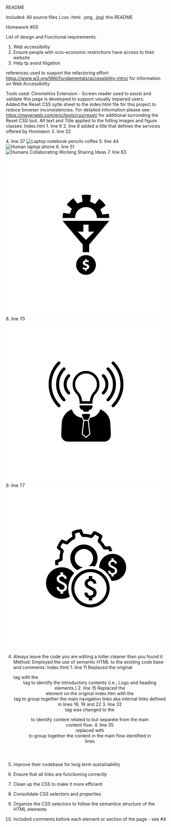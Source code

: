 README

Included: 
All source files (.css .html. .png, .jpg)
this README

Homework #05

List of design and Functional requirements:
1. Web accessibility 
2. Ensure people with scio-economic restrictions have access to their website
3. Help tp avoid litigation 

references used to support the refactoring effort:
 https://www.w3.org/WAI/fundamentals/accessibility-intro/ for information on Web Accessibility

Tools used:
ChromeVox Extension - Screen reader used to assist and validate this page is developed to support visually impaired users.  
Added the Reset CSS sytle sheet to the index.html file for this project to reduce browser inconsistencies. For detailed information please see:  https://meyerweb.com/eric/tools/css/reset/ for additional surronding the Reset CSS tool.
Alt text and Title applied to the folling images and figure classes:
    Index.htm 
        1. line 6 <link rel="stylesheet" href="./assets/css/reset.css">
        2. line 8 added a title that defines the services offered by Horeiseon
        3. line 32 <figure class="stockimage" title="Picture of Team Horiseon"></figure>
        4. line 37 <img src="./assets/images/search-engine-optimization.jpg" class="float-left" alt="Laptop notebook pencils coffee"/>
        5. line 44 <img src="./assets/images/online-reputation-management.jpg" class="float-left" alt="Human laptop phone"/>
        6. line 51 <img src="./assets/images/social-media-marketing.jpg" class="float-left" alt="Humans Collaborating Working Sharing Ideas"/>
        7. line 63 <img src="./assets/images/lead-generation.png" Alt="Lead Generation funnel icon"/>
        8. line 70 <img src="./assets/images/brand-awareness.png" alt="Lightbuld beacon discovery icon"/>
        9. line 77 <img src="./assets/images/cost-management.png" alt="Machine gear with icons"/>
        

4. Always leave the code you are editing a lotter cleaner than you found it
Method:
Employed the use of semantic HTML to the existing code base and comments:
    Index.html
        1. line 11 Replaced the original <div> tag with the <header> tag to identify the introductory contents (i.e.; Logo and heading elements.) 
        2. line 15 Replaced the <div> element on the original index.htm with the <nav> tag to group together the main navigation links aka internal links defined in lines 16, 19 and 22
        3. line 32 <div> tag was changed to the <figure> to identify content related to but separete from the main content flow.
        4. line 35 <div> replaced with <main> to group together the content in the main flow identified in lines 
    

5. improve their codebase for long term sustainability
6. Ensure that all links are functioning correctly 
7. Clean up the CSS to make it more efficient
8. Consolidate CSS selectors and properties
9. Organize the CSS selectors to follow the semantice structure of the HTML elements 
10. Included comments before each element or section of the page - see #4



